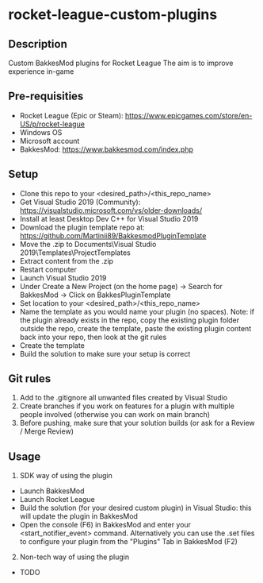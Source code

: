 # rocket-league-custom-plugins

## Description
Custom BakkesMod plugins for Rocket League
The aim is to improve experience in-game

## Pre-requisities
* Rocket League (Epic or Steam): https://www.epicgames.com/store/en-US/p/rocket-league
* Windows OS
* Microsoft account
* BakkesMod: https://www.bakkesmod.com/index.php

## Setup
* Clone this repo to your <desired_path>/<this_repo_name>
* Get Visual Studio 2019 (Community): https://visualstudio.microsoft.com/vs/older-downloads/
* Install at least Desktop Dev C++ for Visual Studio 2019
* Download the plugin template repo at: https://github.com/Martinii89/BakkesmodPluginTemplate
* Move the .zip to Documents\Visual Studio 2019\Templates\ProjectTemplates
* Extract content from the .zip
* Restart computer
* Launch Visual Studio 2019
* Under Create a New Project (on the home page) -> Search for BakkesMod -> Click on BakkesPluginTemplate
* Set location to your <desired_path>/<this_repo_name>
* Name the template as you would name your plugin (no spaces). Note: if the
  plugin already exists in the repo, copy the existing plugin folder outside the
  repo, create the template, paste the existing plugin content back into your
  repo, then look at the git rules
* Create the template
* Build the solution to make sure your setup is correct

## Git rules
1) Add to the .gitignore all unwanted files created by Visual Studio
2) Create branches if you work on features for a plugin with multiple people
involved (otherwise you can work on main branch)
3) Before pushing, make sure that your solution builds (or ask for a Review /
Merge Review)

## Usage
1) SDK way of using the plugin
* Launch BakkesMod
* Launch Rocket League
* Build the solution (for your desired custom plugin) in Visual Studio: this
  will update the plugin in BakkesMod
* Open the console (F6) in BakkesMod and enter your <start_notifier_event>
  command. Alternatively you can use the .set files to configure your plugin
  from the "Plugins" Tab in BakkesMod (F2)

2) Non-tech way of using the plugin
* TODO



